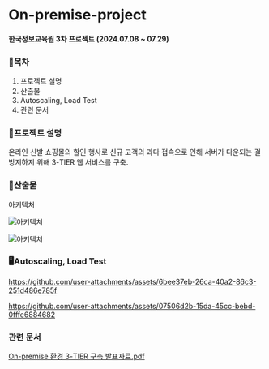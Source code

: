 # On-premise-project

#### 한국정보교육원 3차 프로젝트 (2024.07.08 ~ 07.29)

### 🎨목차
1. 프로젝트 설명
2. 산출물
3. Autoscaling, Load Test
4. 관련 문서
   
### 🧸프로젝트 설명
온라인 신발 쇼핑몰의 할인 행사로 신규 고객의 과다 접속으로 인해 서버가 다운되는 걸 방지하지 위해 3-TIER 웹 서비스를 구축.

### 🎷산출물
아키텍처

![아키텍쳐](https://github.com/user-attachments/assets/419ad052-2f3c-4ef9-9d2d-eb8eb49ac9cd)

![아키텍처](https://github.com/user-attachments/assets/145aee79-6463-4b50-b35d-d396105c183a)




### 🖥Autoscaling, Load Test


https://github.com/user-attachments/assets/6bee37eb-26ca-40a2-86c3-251d486e785f





https://github.com/user-attachments/assets/07506d2b-15da-45cc-bebd-0fffe6884682



### 관련 문서
[On-premise 환경 3-TIER 구축 발표자료.pdf](https://github.com/user-attachments/files/17645117/On-premise.3-TIER.pdf)
